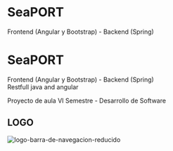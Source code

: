 # SeaPORT
Frontend (Angular y Bootstrap) - Backend (Spring)
# SeaPORT

Frontend (Angular y Bootstrap) - Backend (Spring)  
Restfull java and angular

Proyecto de aula VI Semestre - Desarrollo de Software

## LOGO

![logo-barra-de-navegacion-reducido](https://user-images.githubusercontent.com/43195546/63910518-a5a48c00-c9ec-11e9-93eb-4fb55e032014.png)
